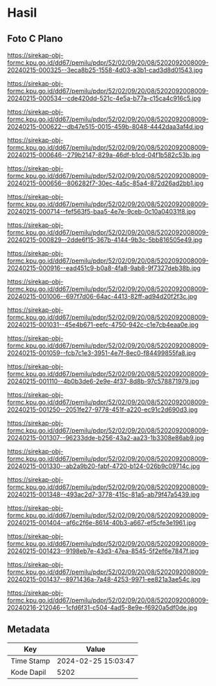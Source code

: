 # Hasil

## Foto C Plano

https://sirekap-obj-formc.kpu.go.id/dd67/pemilu/pdpr/52/02/09/20/08/5202092008009-20240215-000325--3eca8b25-1558-4d03-a3b1-cad3d8d01543.jpg

https://sirekap-obj-formc.kpu.go.id/dd67/pemilu/pdpr/52/02/09/20/08/5202092008009-20240215-000534--cde420dd-521c-4e5a-b77a-c15ca4c916c5.jpg

https://sirekap-obj-formc.kpu.go.id/dd67/pemilu/pdpr/52/02/09/20/08/5202092008009-20240215-000622--db47e515-0015-459b-8048-4442daa3af4d.jpg

https://sirekap-obj-formc.kpu.go.id/dd67/pemilu/pdpr/52/02/09/20/08/5202092008009-20240215-000646--279b2147-829a-46df-b1cd-04f1b582c53b.jpg

https://sirekap-obj-formc.kpu.go.id/dd67/pemilu/pdpr/52/02/09/20/08/5202092008009-20240215-000656--806282f7-30ec-4a5c-85a4-872d26ad2bb1.jpg

https://sirekap-obj-formc.kpu.go.id/dd67/pemilu/pdpr/52/02/09/20/08/5202092008009-20240215-000714--fef563f5-baa5-4e7e-9ceb-0c10a04031f8.jpg

https://sirekap-obj-formc.kpu.go.id/dd67/pemilu/pdpr/52/02/09/20/08/5202092008009-20240215-000829--2dde6f15-367b-4144-9b3c-5bb816505e49.jpg

https://sirekap-obj-formc.kpu.go.id/dd67/pemilu/pdpr/52/02/09/20/08/5202092008009-20240215-000916--ead451c9-b0a8-4fa8-9ab8-9f7327deb38b.jpg

https://sirekap-obj-formc.kpu.go.id/dd67/pemilu/pdpr/52/02/09/20/08/5202092008009-20240215-001006--697f7d06-64ac-4413-82ff-ad94d20f2f3c.jpg

https://sirekap-obj-formc.kpu.go.id/dd67/pemilu/pdpr/52/02/09/20/08/5202092008009-20240215-001031--45e4b671-eefc-4750-942c-c1e7cb4eaa0e.jpg

https://sirekap-obj-formc.kpu.go.id/dd67/pemilu/pdpr/52/02/09/20/08/5202092008009-20240215-001059--fcb7c1e3-3951-4e7f-8ec0-f84499855fa8.jpg

https://sirekap-obj-formc.kpu.go.id/dd67/pemilu/pdpr/52/02/09/20/08/5202092008009-20240215-001110--4b0b3de6-2e9e-4f37-8d8b-97c578871979.jpg

https://sirekap-obj-formc.kpu.go.id/dd67/pemilu/pdpr/52/02/09/20/08/5202092008009-20240215-001250--2051fe27-9778-451f-a220-ec91c2d690d3.jpg

https://sirekap-obj-formc.kpu.go.id/dd67/pemilu/pdpr/52/02/09/20/08/5202092008009-20240215-001307--96233dde-b256-43a2-aa23-1b3308e86ab9.jpg

https://sirekap-obj-formc.kpu.go.id/dd67/pemilu/pdpr/52/02/09/20/08/5202092008009-20240215-001330--ab2a9b20-fabf-4720-b124-026b9c09714c.jpg

https://sirekap-obj-formc.kpu.go.id/dd67/pemilu/pdpr/52/02/09/20/08/5202092008009-20240215-001348--493ac2d7-3778-415c-81a5-ab79f47a5439.jpg

https://sirekap-obj-formc.kpu.go.id/dd67/pemilu/pdpr/52/02/09/20/08/5202092008009-20240215-001404--af6c2f6e-8614-40b3-a667-ef5cfe3e1961.jpg

https://sirekap-obj-formc.kpu.go.id/dd67/pemilu/pdpr/52/02/09/20/08/5202092008009-20240215-001423--9198eb7e-43d3-47ea-8545-5f2ef6e7847f.jpg

https://sirekap-obj-formc.kpu.go.id/dd67/pemilu/pdpr/52/02/09/20/08/5202092008009-20240215-001437--8971436a-7a48-4253-9971-ee821a3ae54c.jpg

https://sirekap-obj-formc.kpu.go.id/dd67/pemilu/pdpr/52/02/09/20/08/5202092008009-20240216-212046--1cfd6f31-c504-4ad5-8e9e-f6920a5df0de.jpg


## Metadata

| Key        | Value               |
| ---------- | ------------------- |
| Time Stamp | 2024-02-25 15:03:47 |
| Kode Dapil | 5202                |



